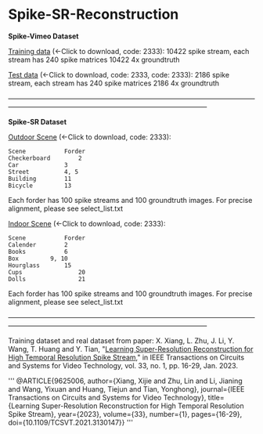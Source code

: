 # Spike-SR-Reconstruction



**Spike-Vimeo Dataset**

[Training data](https://pan.baidu.com/s/1UxjmyMxmU5b4lU9NtjG8GQ?pwd=2333) (←Click to download, code: 2333): 
	10422 spike stream, each stream has 240 spike matrices
	10422 4x groundtruth

[Test data](https://pan.baidu.com/s/1PiYnqGGGNeF73KL4YFlhNw?pwd=2333) (←Click to download, code: 2333, code: 2333):
	2186 spike stream, each stream has 240 spike matrices
	2186 4x groundtruth
  
—————————————————————————————————————————————————————————————————

**Spike-SR Dataset**

[Outdoor Scene](https://pan.baidu.com/s/131XKVDlAKpehiv7WFs1ujg?pwd=2333) (←Click to download, code: 2333):

	Scene			Forder
	Checkerboard    	2
	Car 			3
	Street			4, 5
	Building 		11
	Bicycle 		13

Each forder has 100 spike streams and 100 groundtruth images. For precise alignment, please see select_list.txt

[Indoor Scene](https://pan.baidu.com/s/1kAeinluYdaROb3829HQWYQ?pwd=2333) (←Click to download, code: 2333):
	
	Scene			Forder
	Calender		2
	Books			6
	Box			9, 10
	Hourglass		15
	Cups 		        20
	Dolls 		        21

Each forder has 100 spike streams and 100 groundtruth images. For precise alignment, please see select_list.txt

—————————————————————————————————————————————————————————————————

Training dataset and real dataset from paper: X. Xiang, L. Zhu, J. Li, Y. Wang, T. Huang and Y. Tian, "[Learning Super-Resolution Reconstruction for High Temporal Resolution Spike Stream](https://ieeexplore.ieee.org/document/9625006)," in IEEE Transactions on Circuits and Systems for Video Technology, vol. 33, no. 1, pp. 16-29, Jan. 2023.

'''
@ARTICLE{9625006,
  author={Xiang, Xijie and Zhu, Lin and Li, Jianing and Wang, Yixuan and Huang, Tiejun and Tian, Yonghong},
  journal={IEEE Transactions on Circuits and Systems for Video Technology}, 
  title={Learning Super-Resolution Reconstruction for High Temporal Resolution Spike Stream}, 
  year={2023},
  volume={33},
  number={1},
  pages={16-29},
  doi={10.1109/TCSVT.2021.3130147}}
'''


